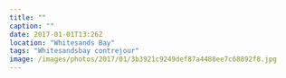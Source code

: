 ```yaml
---
title: ""
caption: ""
date: 2017-01-01T13:26Z
location: "Whitesands Bay"
tags: "Whitesandsbay contrejour"
image: /images/photos/2017/01/3b3921c9249def87a4488ee7c68892f8.jpg
---
```

